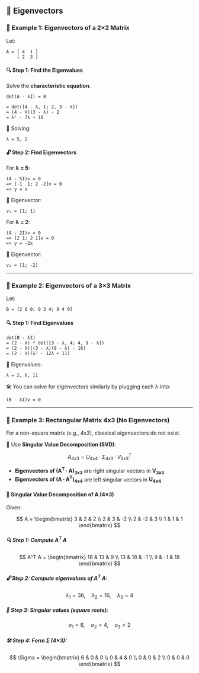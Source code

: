 ## 🧮 Eigenvectors

### 📘 Example 1: Eigenvectors of a 2×2 Matrix

Let:

```
A = [ 4  1 ]
    [ 2  3 ]
```

#### 🔍 Step 1: Find the Eigenvalues

Solve the **characteristic equation**:

```
det(A - λI) = 0
```

```
= det([4 - λ, 1; 2, 3 - λ])
= (4 - λ)(3 - λ) - 2
= λ² - 7λ + 10
```

🧠 Solving:

```
λ = 5, 2
```

#### 🔓 Step 2: Find Eigenvectors

For **λ = 5**:

```
(A - 5I)v = 0
=> [-1  1; 2 -2]v = 0
=> y = x
```

📐 Eigenvector:

```
v₁ = [1; 1]
```

For **λ = 2**:

```
(A - 2I)v = 0
=> [2 1; 2 1]v = 0
=> y = -2x
```

📐 Eigenvector:

```
v₂ = [1; -2]
```

---

### 📘 Example 2: Eigenvectors of a 3×3 Matrix

Let:

```
B = [2 0 0; 0 3 4; 0 4 9]
```

#### 🔍 Step 1: Find Eigenvalues

```
det(B - λI)
= (2 - λ) * det([3 - λ, 4; 4, 9 - λ])
= (2 - λ)((3 - λ)(9 - λ) - 16)
= (2 - λ)(λ² - 12λ + 11)
```

🧠 Eigenvalues:

```
λ = 2, 6, 11
```

🛠️ You can solve for eigenvectors similarly by plugging each λ into:

```
(B - λI)v = 0
```

---

### 📘 Example 3: Rectangular Matrix 4x3 (No Eigenvectors)

For a non-square matrix (e.g., 4x3), classical eigenvectors do not exist.

🧠 Use **Singular Value Decomposition (SVD)**:

$$
A_{4x3} = U_{4x4} ∙ Σ_{4x3} ∙ V^T_{3x3}
$$

- **Eigenvectors of (A<sup>T</sup> ∙ A)<sub>3x3</sub>** are right singular vectors in **V<sub>3x3</sub>**
- **Eigenvectors of (A ∙ A<sup>T</sup>)<sub>4x4</sub>** are left singular vectors in **U<sub>4x4</sub>**

#### 🔢 Singular Value Decomposition of A (4×3)

Given:

$$
A =
\begin{bmatrix}
3 & 2 & 2 \\
2 & 3 & -2 \\
2 & -2 & 3 \\
1 & 1 & 1
\end{bmatrix}
$$

##### 🔍 Step 1: Compute A<sup>T</sup> A

$$
A^T A =
\begin{bmatrix}
18 & 13 & 9 \\
13 & 18 & -1 \\
9 & -1 & 18
\end{bmatrix}
$$

##### 🔓 Step 2: Compute eigenvalues of A<sup>T</sup> A:

$$
\lambda_1 = 36, \quad \lambda_2 = 16, \quad \lambda_3 = 4
$$

##### 📐 Step 3: Singular values (square roots):

$$
\sigma_1 = 6, \quad \sigma_2 = 4, \quad \sigma_3 = 2
$$

##### 🛠️ Step 4: Form Σ (4×3):

$$
\Sigma =
\begin{bmatrix}
6 & 0 & 0 \\
0 & 4 & 0 \\
0 & 0 & 2 \\
0 & 0 & 0
\end{bmatrix}
$$
